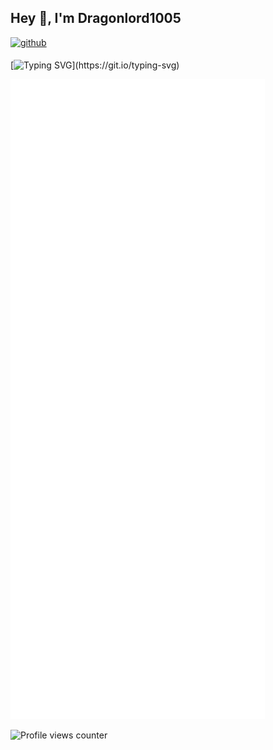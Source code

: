 ## Hey 👋, I'm Dragonlord1005  
  

<a href="https://github.com/Dragonlord1005" target="_blank">
<img src=https://img.shields.io/badge/github-%2324292e.svg?&style=for-the-badge&logo=github&logoColor=white alt=github style="margin-bottom: 5px;" />
</a>  
  

[![Typing SVG](https://readme-typing-svg.herokuapp.com?duration=4000&multiline=true&width=500&height=75&lines=Welcome+to+my+Github+Profile!;I+am+a+young+teenager+learning+to+program!)](https://git.io/typing-svg)

![Metrics](https://github.com/Dragonlord1005/Dragonlord1005/blob/master/github-metrics.svg)


![Profile views counter](https://komarev.com/ghpvc/?username=Dragonlord1005&&style=flat-square)  
